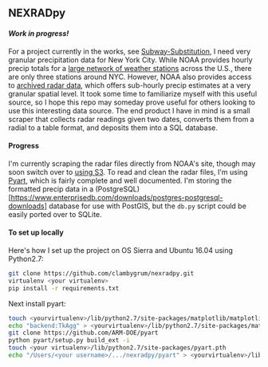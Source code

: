## NEXRADpy
#### _Work in progress!_

For a project currently in the works, see [Subway-Substitution](https://github.com/clambygrum/substitution), I need very granular precipitation data for New  York City. While NOAA provides hourly precip totals for a [large network of weather stations](https://www.ncdc.noaa.gov/data-access/land-based-station-data) across the U.S., there are only three stations around NYC. However, NOAA also provides access to [archived radar data](https://www.ncdc.noaa.gov/data-access/radar-data), which offers sub-hourly precip estimates at a very granular spatial level. It took some time to familiarize myself with this useful source, so I hope this repo may someday prove useful for others looking to use this interesting data source. The end product I have in mind is a small scraper that collects radar readings given two dates, converts them from a radial to a table format, and deposits them into a SQL database. 

#### Progress
I'm currently scraping the radar files directly from NOAA's site, though may soon switch over to [using S3](https://eng.climate.com/2015/10/27/how-to-read-and-display-nexrad-on-aws-using-python/). To read and clean the radar files, I'm using [Pyart](https://arm-doe.github.io/pyart/dev/index.html), which is fairly complete and well documented. I'm storing the formatted precip data in a (PostgreSQL)[https://www.enterprisedb.com/downloads/postgres-postgresql-downloads] database for use with PostGIS, but the `db.py` script could be easily ported over to SQLite.  

#### To set up locally
Here's how I set up the project on OS Sierra and Ubuntu 16.04 using Python2.7:

```bash
git clone https://github.com/clambygrum/nexradpy.git
virtualenv <your virtualenv>
pip install -r requirements.txt
```

Next install pyart:

```bash
touch <yourvirtualenv>/lib/python2.7/site-packages/matplotlib/matplotlibrc
echo "backend:TkAgg" > <yourvirtualenv>/lib/python2.7/site-packages/matplotlib/matplotlibrc
git clone https://github.com/ARM-DOE/pyart
python pyart/setup.py build_ext -i
touch <your virtualenv>/lib/python2.7/site-packages/pyart.pth
echo "/Users/<your username>/.../nexradpy/pyart" > <yourvirtualenv>/lib/python2.7/site-packages/pyart.pth
```
